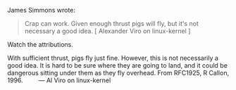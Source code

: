 James Simmons wrote:
> Crap can work. Given enough thrust pigs will fly, but it's not necessary a
> good idea.                                 [ Alexander Viro on linux-kernel ]

Watch the attributions.

With sufficient thrust, pigs fly just fine.
However, this is not necessarily a good idea.
It is hard to be sure where they are going to land,
and it could be dangerous sitting under them as they fly overhead.
        From RFC1925, R Callon, 1996.
        — Al Viro on linux-kernel


